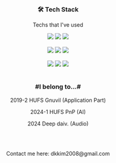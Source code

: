 <div align=center>

<!--
**kimdonggyu2008/kimdonggyu2008** is a ✨ _special_ ✨ repository because its `README.md` (this file) appears on your GitHub profile.

</div>



Here are some ideas to get you started:

- 🔭 Programmer
- 🌱 Producer
- 👯 Audio & Speech AI Engineer
- 🤔 I’m looking for help with ...
- 💬 Ask me about ...
- 📫 How to reach me: ...
- 😄 Pronouns: ...
- ⚡ Fun fact: ...
-->


### 🛠 Tech Stack

Techs that I've used

<img src="https://img.shields.io/badge/Python-3776AB?style=flat&logo=python&logoColor=white">
<!-- <img src="https://img.shields.io/badge/Java-007396?style=flat&logo=java&logoColor=white"> -->
<img src="https://img.shields.io/badge/C++-00599C?style=flat&logo=c++&logoColor=white">
<img src="https://img.shields.io/badge/C-A8B9CC?style=flat&logo=c&logoColor=white">
</br>
</br>
<img src="https://img.shields.io/badge/PyTorch-EE4C2C?style=flat-square&logo=PyTorch&logoColor=white"/> 
<img src="https://img.shields.io/badge/TensorFlow-FF6F00?style=flat-square&logo=TensorFlow&logoColor=white"/> 
<img src="https://img.shields.io/badge/GoogleColab-F9AB00?style=flat-square&logo=GoogleColab&logoColor=white"/> 
</br>
</br>
<img src="https://img.shields.io/badge/GitHub-181717?style=flat-square&logo=GitHub&logoColor=white"/> 
<img src="https://img.shields.io/badge/Notion-000000?style=flat-square&logo=Notion&logoColor=white"/> 
<img src="https://img.shields.io/badge/Slack-4A154B?style=flat-square&logo=Slack&logoColor=white"/> 



</br>
</br>
<h3 align="center"> #I belong to...# </h3>
<p align="center"> 2019-2 HUFS Gnuvil (Application Part)</p>
<p align="center"> 2024-1 HUFS PnP (AI)</p>
<p align="center"> 2024 Deep daiv. (Audio)</p>

</br>
</br>
<p align="center"> Contact me here: dkkim2008@gmail.com</p>

</div>
